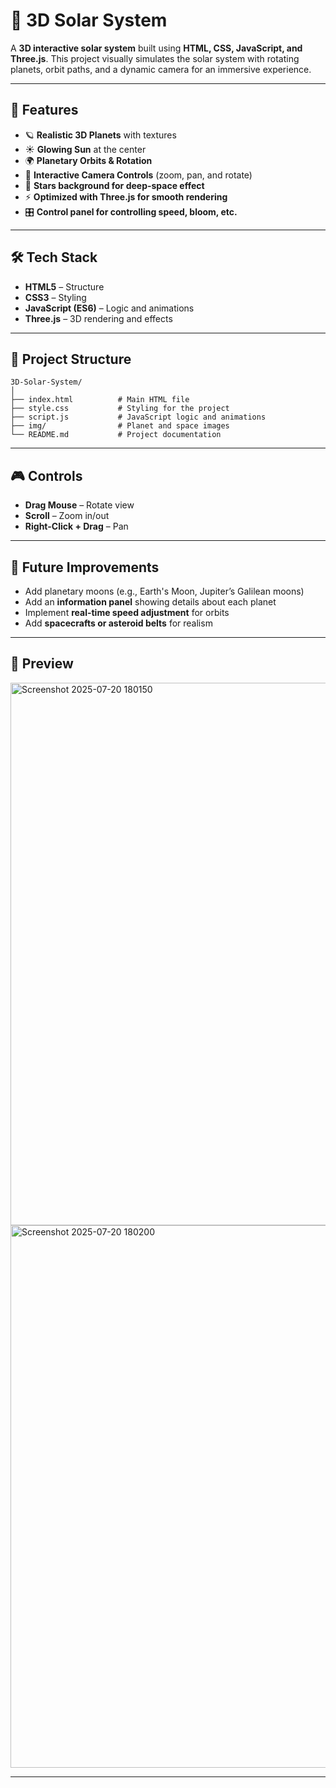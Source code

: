 # 🌌 3D Solar System

A **3D interactive solar system** built using **HTML, CSS, JavaScript, and Three.js**. This project visually simulates the solar system with rotating planets, orbit paths, and a dynamic camera for an immersive experience.

---

## 🚀 Features

* 🪐 **Realistic 3D Planets** with textures
* ☀️ **Glowing Sun** at the center
* 🌍 **Planetary Orbits & Rotation**
* 🎥 **Interactive Camera Controls** (zoom, pan, and rotate)
* 🌟 **Stars background for deep-space effect**
* ⚡ **Optimized with Three.js for smooth rendering**
* 🎛️ **Control panel for controlling speed, bloom, etc.**

---

## 🛠️ Tech Stack

* **HTML5** – Structure
* **CSS3** – Styling
* **JavaScript (ES6)** – Logic and animations
* **Three.js** – 3D rendering and effects

---

## 📂 Project Structure

```
3D-Solar-System/
│
├── index.html          # Main HTML file
├── style.css           # Styling for the project
├── script.js           # JavaScript logic and animations
├── img/                # Planet and space images
└── README.md           # Project documentation
```

---

## 🎮 Controls

* **Drag Mouse** – Rotate view
* **Scroll** – Zoom in/out
* **Right-Click + Drag** – Pan

---

## 🔮 Future Improvements

* Add planetary moons (e.g., Earth's Moon, Jupiter’s Galilean moons)
* Add an **information panel** showing details about each planet
* Implement **real-time speed adjustment** for orbits
* Add **spacecrafts or asteroid belts** for realism

---

## 📸 Preview

<img width="1919" height="868" alt="Screenshot 2025-07-20 180150" src="https://github.com/user-attachments/assets/a6475418-724c-466b-906f-4f21c9c59b6c" />
<img width="1919" height="868" alt="Screenshot 2025-07-20 180200" src="https://github.com/user-attachments/assets/ff565159-005d-477b-a6af-325dd5b4f10c" />

---
